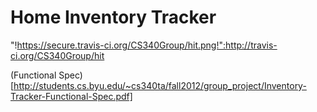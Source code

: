 Home Inventory Tracker
===

"!https://secure.travis-ci.org/CS340Group/hit.png!":http://travis-ci.org/CS340Group/hit

(Functional Spec)[http://students.cs.byu.edu/~cs340ta/fall2012/group_project/Inventory-Tracker-Functional-Spec.pdf]


